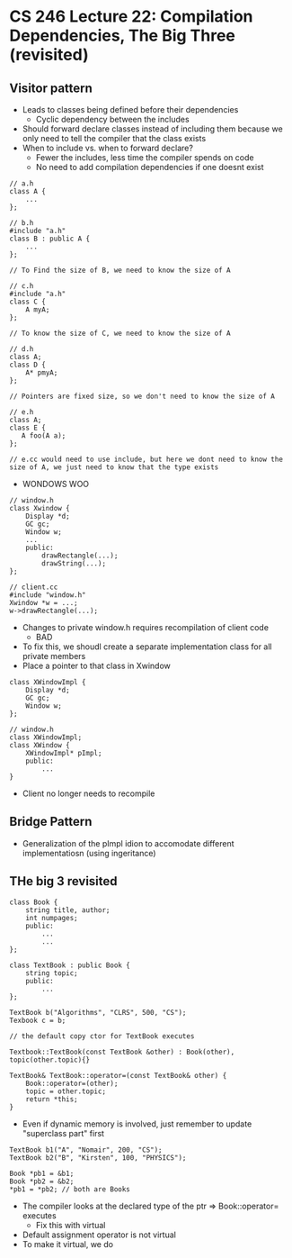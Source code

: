 # CS 246 Lecture 22: Compilation Dependencies, The Big Three (revisited)
## Visitor pattern
- Leads to classes being defined before their dependencies
    - Cyclic dependency between the includes 
- Should forward declare classes instead of including them because we only need to tell the compiler that the class exists
- When to include vs. when to forward declare? 
    - Fewer the includes, less time the compiler spends on code
    - No need to add compilation dependencies if one doesnt exist
```
// a.h
class A {
    ...
};

// b.h
#include "a.h"
class B : public A {
    ...
};

// To Find the size of B, we need to know the size of A

// c.h
#include "a.h"
class C {
    A myA;
};

// To know the size of C, we need to know the size of A

// d.h
class A;
class D { 
    A* pmyA;
};

// Pointers are fixed size, so we don't need to know the size of A

// e.h 
class A;
class E {
   A foo(A a);
};

// e.cc would need to use include, but here we dont need to know the size of A, we just need to know that the type exists
```

- WONDOWS WOO
```
// window.h
class Xwindow {
    Display *d;
    GC gc;
    Window w;
    ...
    public:
        drawRectangle(...);
        drawString(...);
};

// client.cc
#include "window.h"
Xwindow *w = ...;
w->drawRectangle(...);
```
- Changes to private window.h requires recompilation of client code
    - BAD
- To fix this, we shoudl create a separate implementation class for all private members
- Place a pointer to that class in Xwindow
```
class XWindowImpl {
    Display *d;
    GC gc;
    Window w;
};

// window.h
class XWindowImpl;
class XWindow {
    XWindowImpl* pImpl;
    public:
        ...
}
```
- Client no longer needs to recompile

## Bridge Pattern
- Generalization of the pImpl idion to accomodate different implementatiosn (using ingeritance)

## THe big 3 revisited
```
class Book {
    string title, author;
    int numpages;
    public:
        ...
        ...
};

class TextBook : public Book {
    string topic;
    public:   
        ...
};

TextBook b("Algorithms", "CLRS", 500, "CS");
Texbook c = b;

// the default copy ctor for TextBook executes

Textbook::TextBook(const TextBook &other) : Book(other), topic(other.topic){}

TextBook& TextBook::operator=(const TextBook& other) {
    Book::operator=(other);
    topic = other.topic;
    return *this;
}
```
- Even if dynamic memory is involved, just remember to update "superclass part" first

```
TextBook b1("A", "Nomair", 200, "CS");
TextBook b2("B", "Kirsten", 100, "PHYSICS");

Book *pb1 = &b1;
Book *pb2 = &b2;
*pb1 = *pb2; // both are Books
```
- The compiler looks at the declared type of the ptr => Book::operator= executes
    - Fix this with virtual
- Default assignment operator is not virtual
- To make it virtual, we do
